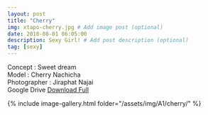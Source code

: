 ```yaml
---
layout: post
title: "Cherry"
img: xtapo-cherry.jpg # Add image post (optional)
date: 2018-08-01 06:05:00
description: Sexy Girl! # Add post description (optional)
tag: [sexy]
---
```

Concept : Sweet dream  
Model : Cherry Nachicha  
Photographer : Jiraphat Najai  
Google Drive [Download Full](http://gestyy.com/e0GetZ)             

{% include image-gallery.html folder="/assets/img/A1/cherry/" %}
